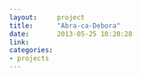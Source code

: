 ```yaml
---
layout:     project
title:      "Abra-ca-Debora"
date:       2013-05-25 10:20:28
link:       
categories:
- projects
---
```

